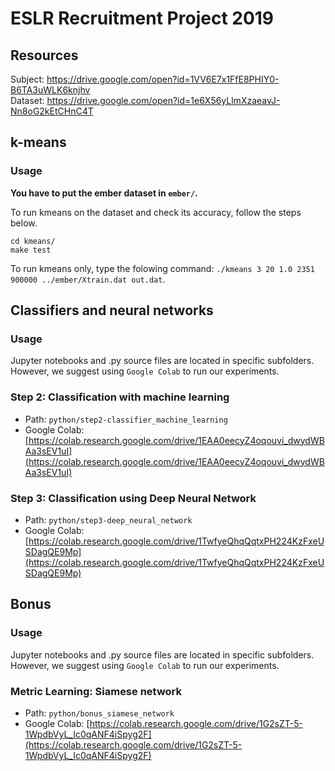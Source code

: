 # ESLR Recruitment Project 2019

## Resources

Subject: https://drive.google.com/open?id=1VV6E7x1FfE8PHIY0-B6TA3uWLK6knjhv  
Dataset: https://drive.google.com/open?id=1e6X56yLlmXzaeavJ-Nn8oG2kEtCHnC4T

## k-means

### Usage

**You have to put the ember dataset in `ember/`.**  

To run kmeans on the dataset and check its accuracy, follow the steps below.
```
cd kmeans/
make test
```

To run kmeans only, type the folowing command: `./kmeans 3 20 1.0 2351 900000 ../ember/Xtrain.dat out.dat`.

## Classifiers and neural networks

### Usage

Jupyter notebooks and .py source files are located in specific subfolders. However, we suggest using `Google Colab` to run our experiments.

### Step 2: Classification with machine learning

- Path: `python/step2-classifier_machine_learning`
- Google Colab: [https://colab.research.google.com/drive/1EAA0eecyZ4oqouvi_dwydWBAa3sEV1uI](https://colab.research.google.com/drive/1EAA0eecyZ4oqouvi_dwydWBAa3sEV1uI)

### Step 3: Classification using Deep Neural Network

- Path: `python/step3-deep_neural_network`
- Google Colab: [https://colab.research.google.com/drive/1TwfyeQhqQqtxPH224KzFxeUSDagQE9Mp](https://colab.research.google.com/drive/1TwfyeQhqQqtxPH224KzFxeUSDagQE9Mp)

## Bonus

### Usage

Jupyter notebooks and .py source files are located in specific subfolders. However, we suggest using `Google Colab` to run our experiments.

### Metric Learning: Siamese network

- Path: `python/bonus_siamese_network`
- Google Colab: [https://colab.research.google.com/drive/1G2sZT-5-1WpdbVyL_Ic0qANF4iSpyg2F](https://colab.research.google.com/drive/1G2sZT-5-1WpdbVyL_Ic0qANF4iSpyg2F)
